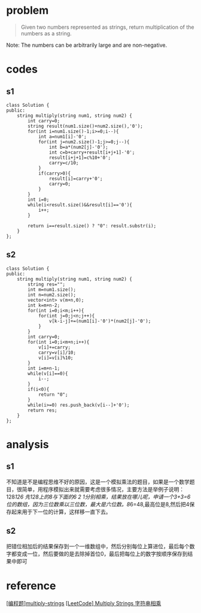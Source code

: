 # problem
>Given two numbers represented as strings, return multiplication of the numbers as a string.

Note: The numbers can be arbitrarily large and are non-negative.


# codes

## s1
```
class Solution {
public:
    string multiply(string num1, string num2) {
        int carry=0;
        string result(num1.size()+num2.size(),'0');
        for(int i=num1.size()-1;i>=0;i--){
            int a=num1[i]-'0';
            for(int j=num2.size()-1;j>=0;j--){
                int b=a*(num2[j]-'0');
                int c=b+carry+result[i+j+1]-'0';
                result[i+j+1]=c%10+'0';
                carry=c/10;
            }
            if(carry>0){
                result[i]=carry+'0';
                carry=0;
            }
        }
        int i=0;
        while(i<result.size()&&result[i]=='0'){
            i++;
        }
        
        return i==result.size() ? "0": result.substr(i);
    }
};
```
## s2

```
class Solution {
public:
    string multiply(string num1, string num2) {
        string res="";
        int m=num1.size();
        int n=num2.size();
        vector<int> v(m+n,0);
        int k=m+n-2;
        for(int i=0;i<m;i++){
            for(int j=0;j<n;j++){
                v[k-i-j]+=(num1[i]-'0')*(num2[j]-'0');
            }
        }
        int carry=0;
        for(int i=0;i<m+n;i++){
            v[i]+=carry;
            carry=v[i]/10;
            v[i]=v[i]%10;
        }
        int i=m+n-1;
        while(v[i]==0){
            i--;
        }
        if(i<0){
            return "0";
        }
        while(i>=0) res.push_back(v[i--]+'0');
        return res;
    }
};
```

# analysis
## s1
不知道是不是编程思维不好的原因，这是一个模拟乘法的题目，如果是一个数学题目，很简单，用程序模拟出来就需要考虑很多情况，主要方法是举例子说明：128*126
先128上的8与下面的6 2 1分别相乘，结果放在哪儿呢，申请一个3+3=6位的数组，因为三位数乘以三位数，最大是六位数。8*6=48,最高位是8,然后把4保存起来用于下一位的计算，这样移一直下去。
## s2
把错位相加后的结果保存到一个一维数组中，然后分别每位上算进位，最后每个数字都变成一位，然后要做的是去除掉首位0，最后把每位上的数字按顺序保存到结果中即可

# reference
[[编程题]multiply-strings][1]
[[LeetCode] Multiply Strings 字符串相乘][2]

[1]: https://www.nowcoder.com/questionTerminal/76a5d7a3173446c2ab34b8c5fe836f1d
[2]: http://www.cnblogs.com/grandyang/p/4395356.html